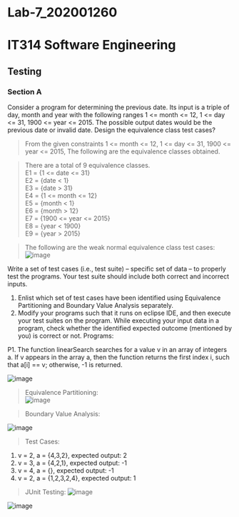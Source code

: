 # Lab-7_202001260

# IT314 Software Engineering

## Testing

### Section A

Consider a program for determining the previous date. Its input is a triple of day, month and year with the following ranges 1 <= month <= 12, 1 <= day <= 31, 1900 <= year <= 2015. The possible output dates would be the previous date or invalid date. Design the equivalence class test cases?

> From the given constraints 1 <= month <= 12, 1 <= day <= 31, 1900 <= year <= 2015, The following are the equivalence classes obtained.
 
>There are a total of 9 equivalence classes.   
  E1 = {1 <= date <= 31}    
  E2 = {date < 1}   
  E3 = {date > 31}   
  E4 = {1 <= month <= 12}   
  E5 = {month < 1}   
  E6 = {month > 12}  
  E7 = {1900 <= year <= 2015}   
  E8 = {year < 1900}     
  E9 = {year > 2015}   

> The following are the weak normal equivalence class test cases: 
 ![image](https://user-images.githubusercontent.com/75676900/232832048-c51b0d8f-85fa-41ae-8668-3a191551c326.png)

Write a set of test cases (i.e., test suite) – specific set of data – to properly test the programs. Your test suite should include both correct and incorrect inputs. 
1.	Enlist which set of test cases have been identified using Equivalence Partitioning and Boundary Value Analysis separately.
2.	Modify your programs such that it runs on eclipse IDE, and then execute your test suites on the program. While executing your input data in a program, check whether the identified expected outcome (mentioned by you) is correct or not.
Programs:

P1. The function linearSearch searches for a value v in an array of integers a. If v appears in the array a, then the function returns the first index i, such that a[i] == v; otherwise, -1 is returned.

![image](https://user-images.githubusercontent.com/75676900/232834883-18308785-2b43-47a9-ba0f-b6764bdeb8be.png)

> Equivalence Partitioning:  
![image](https://user-images.githubusercontent.com/75676900/232835016-158eba57-a54b-461a-a719-fd327c004da9.png)

> Boundary Value Analysis:

![image](https://user-images.githubusercontent.com/75676900/232835132-b8a9e150-b0ca-4096-aadb-54ab5638297f.png)

> Test Cases: 
1.	v = 2, a = {4,3,2}, expected output: 2  
2.	v = 3, a = {4,2,1}, expected output: -1   
3.	v = 4, a = {}, expected output: -1   
4.	v = 2, a = {1,2,3,2,4}, expected output: 1  

> JUnit Testing:
![image](https://user-images.githubusercontent.com/75676900/232835425-089e302a-264b-48fd-af22-2c964ae285b9.png)

![image](https://user-images.githubusercontent.com/75676900/232835472-efc81c0d-9e06-40ee-bf71-8424a3914f48.png)









